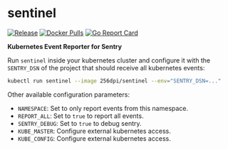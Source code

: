 # sentinel

[![Release](https://img.shields.io/github/release/256dpi/sentinel.svg)](https://github.com/256dpi/sentinel/releases)
[![Docker Pulls](https://img.shields.io/docker/pulls/256dpi/sentinel.svg)](https://hub.docker.com/r/256dpi/sentinel)
[![Go Report Card](https://goreportcard.com/badge/github.com/256dpi/sentinel)](http://goreportcard.com/report/256dpi/sentinel)

**Kubernetes Event Reporter for Sentry**

Run `sentinel` inside your kubernetes cluster and configure it with the `SENTRY_DSN` of the project that should receive all kubernetes events:

```bash
kubectl run sentinel --image 256dpi/sentinel --env="SENTRY_DSN=..."
```

Other available configuration parameters:

- `NAMESPACE`: Set to only report events from this namespace.
- `REPORT_ALL`: Set to `true` to report all events.
- `SENTRY_DEBUG`: Set to `true` to debug sentry.
- `KUBE_MASTER`: Configure external kubernetes access.
- `KUBE_CONFIG`: Configure external kubernetes access.
